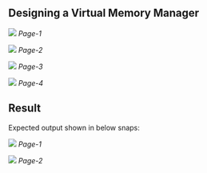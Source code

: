 ## Designing a Virtual Memory Manager

![](images/in1.jpeg)
*Page-1*

![](images/in2.jpeg)
*Page-2*

![](images/in3.jpeg)
*Page-3*

![](images/in4.jpeg)
*Page-4*



## Result
Expected output shown in below snaps:

![](images/Out1.png)
*Page-1*

![](images/Out2.png)
*Page-2*